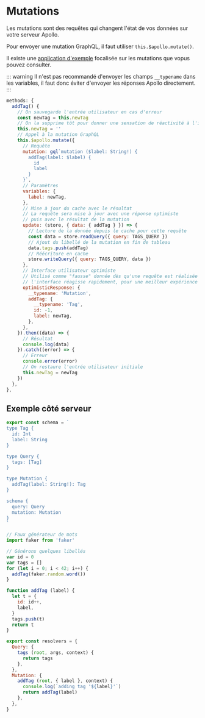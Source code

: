 # Mutations

Les mutations sont des requêtes qui changent l'état de vos données sur votre serveur Apollo.

Pour envoyer une mutation GraphQL, il faut utiliser `this.$apollo.mutate()`.

Il existe une [application d'exemple](https://github.com/Akryum/vue-apollo-todos) focalisée sur les mutations que vopus pouvez consulter.

::: warning
Il n'est pas recommandé d'envoyer les champs `__typename` dans les variables, il faut donc éviter d'envoyer les réponses Apollo directement.
:::

```js
methods: {
  addTag() {
    // On sauvegarde l'entrée utilisateur en cas d'erreur
    const newTag = this.newTag
    // On la supprime tôt pour donner une sensation de réactivité à l'interface utilisateur
    this.newTag = ''
    // Appel à la mutation GraphQL
    this.$apollo.mutate({
      // Requête
      mutation: gql`mutation ($label: String!) {
        addTag(label: $label) {
          id
          label
        }
      }`,
      // Paramètres
      variables: {
        label: newTag,
      },
      // Mise à jour du cache avec le résultat
      // La requête sera mise à jour avec une réponse optimiste
      // puis avec le résultat de la mutation
      update: (store, { data: { addTag } }) => {
        // Lecture de la donnée depuis le cache pour cette requête
        const data = store.readQuery({ query: TAGS_QUERY })
        // Ajout du libellé de la mutation en fin de tableau
        data.tags.push(addTag)
        // Réécriture en cache
        store.writeQuery({ query: TAGS_QUERY, data })
      },
      // Interface utilisateur optimiste
      // Utilisé comme "fausse" donnée dès qu'une requête est réalisée afin que
      // l'interface réagisse rapidement, pour une meilleur expérience
      optimisticResponse: {
        __typename: 'Mutation',
        addTag: {
          __typename: 'Tag',
          id: -1,
          label: newTag,
        },
      },
    }).then((data) => {
      // Résultat
      console.log(data)
    }).catch((error) => {
      // Erreur
      console.error(error)
      // On restaure l'entrée utilisateur initiale
      this.newTag = newTag
    })
  },
},
```

## Exemple côté serveur

```js
export const schema = `
type Tag {
  id: Int
  label: String
}

type Query {
  tags: [Tag]
}

type Mutation {
  addTag(label: String!): Tag
}

schema {
  query: Query
  mutation: Mutation
}
`

// Faux générateur de mots
import faker from 'faker'

// Générons quelques libellés
var id = 0
var tags = []
for (let i = 0; i < 42; i++) {
  addTag(faker.random.word())
}

function addTag (label) {
  let t = {
    id: id++,
    label,
  }
  tags.push(t)
  return t
}

export const resolvers = {
  Query: {
    tags (root, args, context) {
      return tags
    },
  },
  Mutation: {
    addTag (root, { label }, context) {
      console.log(`adding tag '${label}'`)
      return addTag(label)
    },
  },
}
```
